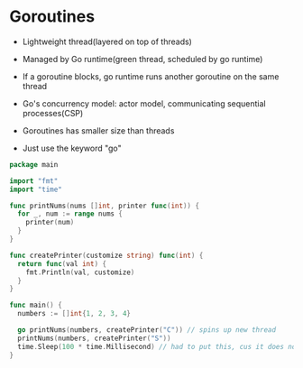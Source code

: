 # Goroutines

- Lightweight thread(layered on top of threads)

- Managed by Go runtime(green thread, scheduled by go runtime)

- If a goroutine blocks, go runtime runs another goroutine on the same thread

- Go's concurrency model: actor model, communicating sequential processes(CSP)

- Goroutines has smaller size than threads

- Just use the keyword "go"


```go
package main

import "fmt"
import "time"

func printNums(nums []int, printer func(int)) {
  for _, num := range nums {
    printer(num)
  }
}

func createPrinter(customize string) func(int) {
  return func(val int) {
    fmt.Println(val, customize)
  }
}

func main() {
  numbers := []int{1, 2, 3, 4}

  go printNums(numbers, createPrinter("C")) // spins up new thread
  printNums(numbers, createPrinter("S"))
  time.Sleep(100 * time.Millisecond) // had to put this, cus it does not know other thread havent finished
}

```
